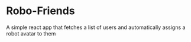 # Robo-Friends
A simple react app that fetches a list of users and automatically assigns a robot avatar to them
